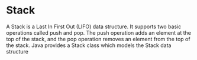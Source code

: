 # Stack
A Stack is a Last In First Out (LIFO) data structure. It supports two basic operations called push and pop. The push operation adds an element at the top of the stack, and the pop operation removes an element from the top of the stack. Java provides a Stack class which models the Stack data structure
